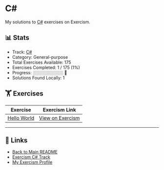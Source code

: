 # C#

My solutions to [C#](https://exercism.org/tracks/csharp) exercises on Exercism.

## 📊 Stats

- Track: [C#](https://exercism.org/tracks/csharp)
- Category: General-purpose
- Total Exercises Available: 175
- Exercises Completed: 1 / 175 (1%)
- Progress: ░░░░░░░░░░ 🔴
- Solutions Found Locally: 1

## 🏋️ Exercises

| Exercise | Exercism Link |
|----------|---------------|
| [Hello World](hello-world/README.md) | [View on Exercism](https://exercism.org/tracks/csharp/exercises/hello-world) |

---

## 🔗 Links

- [Back to Main README](../README.md)
- [Exercism C# Track](https://exercism.org/tracks/csharp)
- [My Exercism Profile](https://exercism.org/profiles/princemuel)
